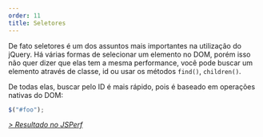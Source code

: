 ```yaml
---
order: 11
title: Seletores
---
```


De fato seletores é um dos assuntos mais importantes na utilização do jQuery. Há várias formas de selecionar um elemento no DOM, porém isso não quer dizer que elas tem a mesma performance, você pode buscar um elemento através de classe, id ou usar os métodos `find()`, `children()`.

De todas elas, buscar pelo ID é mais rápido, pois é baseado em operações nativas do DOM:

```js
$("#foo");
```

*[> Resultado no JSPerf](http://jsperf.com/browser-diet-jquery-selectors)*